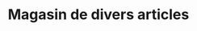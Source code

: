 ---
title: "Magasin de divers articles"
url: /koyama/magasin-de-divers-articles/
shop: Lebensmittel
---